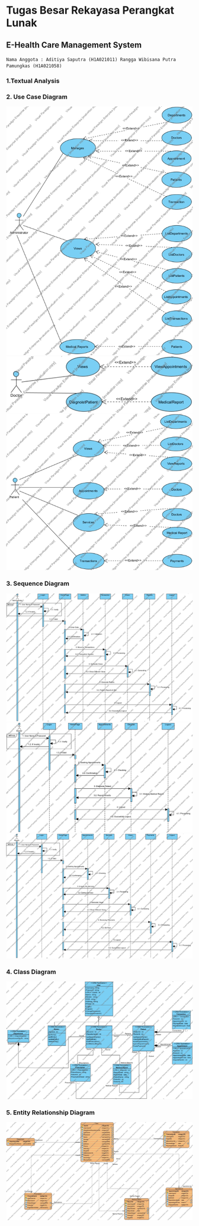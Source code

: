 # Tugas Besar Rekayasa Perangkat Lunak
## E-Health Care Management System
`Nama Anggota : Aditiya Saputra (H1A021011) Rangga Wibisana Putra Pamungkas (H1A021058)`

### 1.Textual Analysis


### 2. Use Case Diagram
<img src="Diagrams/Use Case Diagram for Admin.jpg" alt="Use Case Diagram Admin">

<img src="Diagrams/Use Case Diagram for Doctor.jpg" alt="Use Case Diagram Doctor">

<img src="Diagrams/Use Case Diagram for Patient.jpg" alt="Use Case Diagram Patient">

### 3. Sequence Diagram
<img src="Diagrams/Sequence Diagram for Admin.jpg" alt="Sequence Diagram Admin">

<img src="Diagrams/Sequence Diagram for Doctor.jpg" alt="Sequence Diagram Doctor">

<img src="Diagrams/Sequence Diagram for Patient.jpg" alt="Sequence Diagram Patient">


### 4. Class Diagram
<img src="Diagrams/Class Diagram1.jpg" alt="Class Diagram">

### 5. Entity Relationship Diagram
<img src="Diagrams/Class Diagram1 - ERD.jpg" alt="ERD Diagram">
